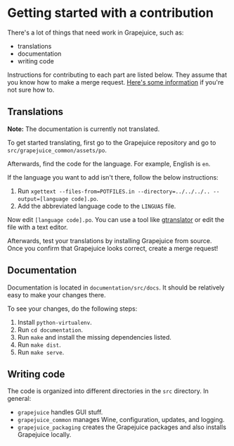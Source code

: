 # Getting started with a contribution

There's a lot of things that need work in Grapejuice, such as:

- translations
- documentation
- writing code

Instructions for contributing to each part are listed below. They assume that you know how to make a merge
request. [Here's some information](https://docs.gitlab.com/ee/user/project/merge_requests/creating_merge_requests.html)
if you're not sure how to.

## Translations

**Note:** The documentation is currently not translated.

To get started translating, first go to the Grapejuice repository and go to `src/grapejuice_common/assets/po`.

Afterwards, find the code for the language. For example, English is `en`.

If the language you want to add isn't there, follow the below instructions:

1. Run `xgettext --files-from=POTFILES.in --directory=../../../.. --output=[language code].po`.
2. Add the abbreviated language code to the `LINGUAS` file.

Now edit `[language code].po`. You can use a tool like [gtranslator](https://pkgs.org/search/?q=gtranslator) or edit the
file with a text editor.

Afterwards, test your translations by installing Grapejuice from source. Once you confirm that Grapejuice looks correct,
create a merge request!

## Documentation

Documentation is located in `documentation/src/docs`. It should be relatively easy to make your changes there.

To see your changes, do the following steps:

1. Install `python-virtualenv`.
2. Run `cd documentation`.
3. Run `make` and install the missing dependencies listed.
4. Run `make dist`.
5. Run `make serve`.

## Writing code

The code is organized into different directories in the `src` directory. In general:

- `grapejuice` handles GUI stuff.
- `grapejuice_common` manages Wine, configuration, updates, and logging.
- `grapejuice_packaging` creates the Grapejuice packages and also installs Grapejuice locally.

